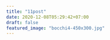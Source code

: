 ```yaml
---
title: "11post"
date: 2020-12-08T05:29:42+07:00
draft: false
featured_image: "bocchi4-450x300.jpg"
---
```


